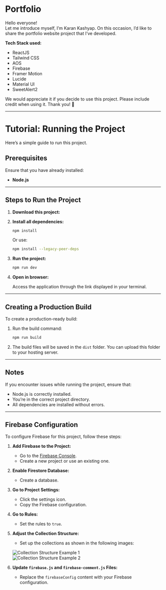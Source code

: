 # Portfolio 
Hello everyone!  
Let me introduce myself, I’m Karan Kashyap. On this occasion, I’d like to share the portfolio website project that I’ve developed.  

**Tech Stack used:**  
- ReactJS  
- Tailwind CSS  
- AOS  
- Firebase  
- Framer Motion  
- Lucide  
- Material UI  
- SweetAlert2
  
We would appreciate it if you decide to use this project. Please include credit when using it. Thank you! 🙏  

---

# Tutorial: Running the Project  

Here’s a simple guide to run this project.  

## Prerequisites  

Ensure that you have already installed:  
- **Node.js**  

---

## Steps to Run the Project  

1. **Download this project:**   

2. **Install all dependencies:**  

   ```bash  
   npm install  
   ```  
   Or use:  

   ```bash  
   npm install --legacy-peer-deps  
   ```  

3. **Run the project:**  

   ```bash  
   npm run dev  
   ```  

4. **Open in browser:**  

   Access the application through the link displayed in your terminal.  

---

## Creating a Production Build  

To create a production-ready build:  

1. Run the build command:  

   ```bash  
   npm run build  
   ```  

2. The build files will be saved in the `dist` folder. You can upload this folder to your hosting server.  

---

## Notes  

If you encounter issues while running the project, ensure that:  
- Node.js is correctly installed.  
- You’re in the correct project directory.  
- All dependencies are installed without errors.  

---

## Firebase Configuration  

To configure Firebase for this project, follow these steps:  

1. **Add Firebase to the Project:**  
   - Go to the [Firebase Console](https://console.firebase.google.com/).  
   - Create a new project or use an existing one.  

2. **Enable Firestore Database:**  
   - Create a database.  

3. **Go to Project Settings:**  
   - Click the settings icon.  
   - Copy the Firebase configuration.  

4. **Go to Rules:**  
   - Set the rules to `true`.  

5. **Adjust the Collection Structure:**  
   - Set up the collections as shown in the following images:  

   ![Collection Structure Example 1](https://github.com/user-attachments/assets/38580122-08a4-4499-a8fd-0f253652a239)  
   ![Collection Structure Example 2](https://github.com/user-attachments/assets/d563d7ad-f1ab-46ff-8185-640dcebd0363)  

6. **Update `firebase.js` and `firebase-comment.js` Files:**  
   - Replace the `firebaseConfig` content with your Firebase configuration.  

